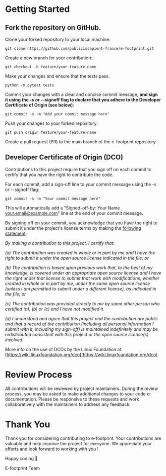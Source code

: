 # Getting Started
## Fork the repository on GitHub.

Clone your forked repository to your local machine:

    git clone https://github.com/publicissapient-france/e-footprint.git

Create a new branch for your contribution:

    git checkout -b feature/your-feature-name
Make your changes and ensure that the tests pass.

    python -m pytest tests

Commit your changes with a clear and concise commit message, **and sign it using the -s or --signoff flag to declare that you adhere to the Developer Certificate of Origin (see below)**:

    git commit -s -m "Add your commit message here"
Push your changes to your forked repository:

    git push origin feature/your-feature-name
Create a pull request (PR) to the main branch of the e-footprint repository.

## Developer Certificate of Origin (DCO)
Contributions to this project require that you sign off on each commit to certify that you have the right to contribute the code.

For each commit, add a sign-off line to your commit message using the -s or --signoff flag:

    git commit -s -m "Your commit message here"
This will automatically add a "Signed-off-by: Your Name <your.email@example.com>" line at the end of your commit message.

By signing off on your commit, you acknowledge that you have the right to submit it under the project's license terms by making the [following statement](https://developercertificate.org/):

*By making a contribution to this project, I certify that:*

*(a) The contribution was created in whole or in part by me and I have the right to submit it under the open source license indicated in the file; or*

*(b) The contribution is based upon previous work that, to the best of my knowledge, is covered under an appropriate open source license and I have the right under that license to submit that work with modifications, whether created in whole or in part by me, under the same open source license (unless I am permitted to submit under a different license), as indicated in the file; or*

*(c) The contribution was provided directly to me by some other person who certified (a), (b) or (c) and I have not modified it.*

*(d) I understand and agree that this project and the contribution are public and that a record of the contribution (including all personal information I submit with it, including my sign-off) is maintained indefinitely and may be redistributed consistent with this project or the open source license(s) involved.*

More info on the use of DCOs by the Linux Foundation at [https://wiki.linuxfoundation.org/dco](https://wiki.linuxfoundation.org/dco).

# Review Process
All contributions will be reviewed by project maintainers. During the review process, you may be asked to make additional changes to your code or documentation. Please be responsive to these requests and work collaboratively with the maintainers to address any feedback.

# Thank You
Thank you for considering contributing to e-footprint. Your contributions are valuable and help improve the project for everyone. We appreciate your efforts and look forward to working with you !

Happy coding 🚀

E-footprint Team
